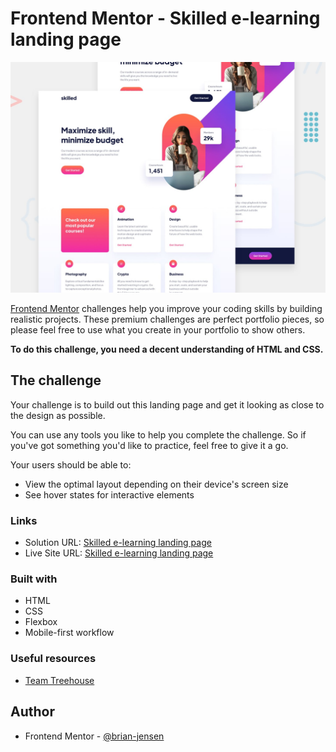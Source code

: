# Frontend Mentor - Skilled e-learning landing page

![Design preview for the Skilled e-learning landing page coding challenge](./assets/preview.jpg)

[Frontend Mentor](https://www.frontendmentor.io) challenges help you improve your coding skills by building realistic projects. These premium challenges are perfect portfolio pieces, so please feel free to use what you create in your portfolio to show others.

**To do this challenge, you need a decent understanding of HTML and CSS.**

## The challenge

Your challenge is to build out this landing page and get it looking as close to the design as possible.

You can use any tools you like to help you complete the challenge. So if you've got something you'd like to practice, feel free to give it a go.

Your users should be able to:

- View the optimal layout depending on their device's screen size
- See hover states for interactive elements
### Links

- Solution URL: [Skilled e-learning landing page](https://github.com/brian-jensen/skilled-e-learning-landing-page)
- Live Site URL: [Skilled e-learning landing page](https://brian-jensen.github.io/skilled-e-learning-landing-page/)

### Built with

- HTML
- CSS
- Flexbox
- Mobile-first workflow

### Useful resources

- [Team Treehouse](https://teamtreehouse.com/)

## Author

- Frontend Mentor - [@brian-jensen](https://www.frontendmentor.io/profile/brian-jensen)